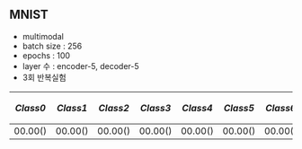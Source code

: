 ## MNIST

- multimodal
- batch size : 256
- epochs : 100
- layer 수 : encoder-5, decoder-5
- 3회 반복실험

*Class0* | *Class1* | *Class2* | *Class3* | *Class4* | *Class5* | *Class6* | *Class7* | *Class8* | *Class9* | *평균* |
:---: | :---: | :---: | :---: | :---: | :---: | :---: | :---: | :---: | :---: | :---: |
00.00() | 00.00() | 00.00() | 00.00() | 00.00() | 00.00() | 00.00() | 00.00() | 00.00() |